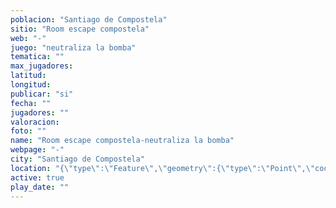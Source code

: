 ```yaml
---
poblacion: "Santiago de Compostela"
sitio: "Room escape compostela"
web: "-"
juego: "neutraliza la bomba"
tematica: ""
max_jugadores: 
latitud: 
longitud: 
publicar: "si"
fecha: ""
jugadores: ""
valoracion: 
foto: ""
name: "Room escape compostela-neutraliza la bomba"
webpage: "-"
city: "Santiago de Compostela"
location: "{\"type\":\"Feature\",\"geometry\":{\"type\":\"Point\",\"coordinates\":[\"\",\"\"]}}"
active: true
play_date: ""
---
```

